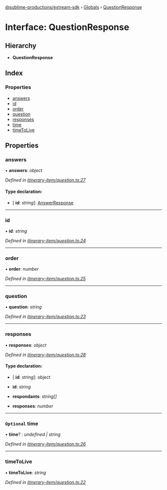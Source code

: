 [@sublime-productions/extream-sdk](../README.md) › [Globals](../globals.md) › [QuestionResponse](questionresponse.md)

# Interface: QuestionResponse

## Hierarchy

* **QuestionResponse**

## Index

### Properties

* [answers](questionresponse.md#answers)
* [id](questionresponse.md#id)
* [order](questionresponse.md#order)
* [question](questionresponse.md#question)
* [responses](questionresponse.md#responses)
* [time](questionresponse.md#optional-time)
* [timeToLive](questionresponse.md#timetolive)

## Properties

###  answers

• **answers**: *object*

*Defined in [itinerary-item/question.ts:27](https://github.com/Extream-SaaS/ex-sdk/blob/ccff5d7/src/itinerary-item/question.ts#L27)*

#### Type declaration:

* \[ **id**: *string*\]: [AnswerResponse](answerresponse.md)

___

###  id

• **id**: *string*

*Defined in [itinerary-item/question.ts:24](https://github.com/Extream-SaaS/ex-sdk/blob/ccff5d7/src/itinerary-item/question.ts#L24)*

___

###  order

• **order**: *number*

*Defined in [itinerary-item/question.ts:25](https://github.com/Extream-SaaS/ex-sdk/blob/ccff5d7/src/itinerary-item/question.ts#L25)*

___

###  question

• **question**: *string*

*Defined in [itinerary-item/question.ts:23](https://github.com/Extream-SaaS/ex-sdk/blob/ccff5d7/src/itinerary-item/question.ts#L23)*

___

###  responses

• **responses**: *object*

*Defined in [itinerary-item/question.ts:28](https://github.com/Extream-SaaS/ex-sdk/blob/ccff5d7/src/itinerary-item/question.ts#L28)*

#### Type declaration:

* \[ **id**: *string*\]: object

* **id**: *string*

* **respondants**: *string[]*

* **responses**: *number*

___

### `Optional` time

• **time**? : *undefined | string*

*Defined in [itinerary-item/question.ts:26](https://github.com/Extream-SaaS/ex-sdk/blob/ccff5d7/src/itinerary-item/question.ts#L26)*

___

###  timeToLive

• **timeToLive**: *string*

*Defined in [itinerary-item/question.ts:22](https://github.com/Extream-SaaS/ex-sdk/blob/ccff5d7/src/itinerary-item/question.ts#L22)*
